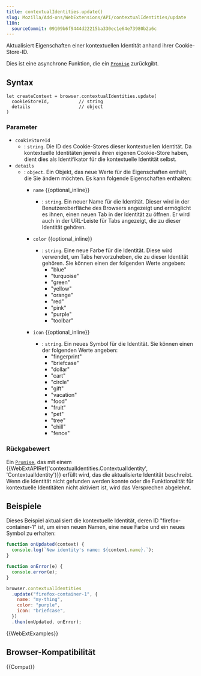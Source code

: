 ```yaml
---
title: contextualIdentities.update()
slug: Mozilla/Add-ons/WebExtensions/API/contextualIdentities/update
l10n:
  sourceCommit: 09109b6f9444d22215ba330ec1e64e73980b2a6c
---
```


Aktualisiert Eigenschaften einer kontextuellen Identität anhand ihrer Cookie-Store-ID.

Dies ist eine asynchrone Funktion, die ein [`Promise`](/de/docs/Web/JavaScript/Reference/Global_Objects/Promise) zurückgibt.

## Syntax

```js-nolint
let createContext = browser.contextualIdentities.update(
  cookieStoreId,           // string
  details                  // object
)
```

### Parameter

- `cookieStoreId`
  - : `string`. Die ID des Cookie-Stores dieser kontextuellen Identität. Da kontextuelle Identitäten jeweils ihren eigenen Cookie-Store haben, dient dies als Identifikator für die kontextuelle Identität selbst.
- `details`
  - : `object`. Ein Objekt, das neue Werte für die Eigenschaften enthält, die Sie ändern möchten. Es kann folgende Eigenschaften enthalten:
    - `name` {{optional_inline}}
      - : `string`. Ein neuer Name für die Identität. Dieser wird in der Benutzeroberfläche des Browsers angezeigt und ermöglicht es ihnen, einen neuen Tab in der Identität zu öffnen. Er wird auch in der URL-Leiste für Tabs angezeigt, die zu dieser Identität gehören.
    - `color` {{optional_inline}}
      - : `string`. Eine neue Farbe für die Identität. Diese wird verwendet, um Tabs hervorzuheben, die zu dieser Identität gehören. Sie können einen der folgenden Werte angeben:
        - "blue"
        - "turquoise"
        - "green"
        - "yellow"
        - "orange"
        - "red"
        - "pink"
        - "purple"
        - "toolbar"

    - `icon` {{optional_inline}}
      - : `string`. Ein neues Symbol für die Identität. Sie können einen der folgenden Werte angeben:
        - "fingerprint"
        - "briefcase"
        - "dollar"
        - "cart"
        - "circle"
        - "gift"
        - "vacation"
        - "food"
        - "fruit"
        - "pet"
        - "tree"
        - "chill"
        - "fence"

### Rückgabewert

Ein [`Promise`](/de/docs/Web/JavaScript/Reference/Global_Objects/Promise), das mit einem {{WebExtAPIRef('contextualIdentities.ContextualIdentity', 'ContextualIdentity')}} erfüllt wird, das die aktualisierte Identität beschreibt. Wenn die Identität nicht gefunden werden konnte oder die Funktionalität für kontextuelle Identitäten nicht aktiviert ist, wird das Versprechen abgelehnt.

## Beispiele

Dieses Beispiel aktualisiert die kontextuelle Identität, deren ID "firefox-container-1" ist, um einen neuen Namen, eine neue Farbe und ein neues Symbol zu erhalten:

```js
function onUpdated(context) {
  console.log(`New identity's name: ${context.name}.`);
}

function onError(e) {
  console.error(e);
}

browser.contextualIdentities
  .update("firefox-container-1", {
    name: "my-thing",
    color: "purple",
    icon: "briefcase",
  })
  .then(onUpdated, onError);
```

{{WebExtExamples}}

## Browser-Kompatibilität

{{Compat}}
